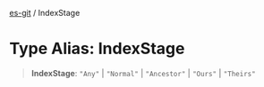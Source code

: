[es-git](../globals.md) / IndexStage

# Type Alias: IndexStage

> **IndexStage**: `"Any"` \| `"Normal"` \| `"Ancestor"` \| `"Ours"` \| `"Theirs"`

